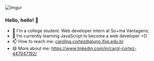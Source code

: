![Imgur](https://i.imgur.com/XGgwzqY.jpg)



### Hello, hello! 👋

- 🔭 I'm a college student. Web developer intern at So+ma Vantagens;
- 🌱 I’m currently learning JavaScript to become a web developer =D
- 📫 How to reach me: carolina.cortez@aluno.ifsp.edu.br
- 😄 More about me: https://www.linkedin.com/in/carol-cortez-447047192/

